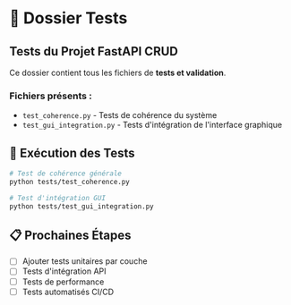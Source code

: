 # 🧪 Dossier Tests

## Tests du Projet FastAPI CRUD

Ce dossier contient tous les fichiers de **tests et validation**.

### Fichiers présents :
- `test_coherence.py` - Tests de cohérence du système
- `test_gui_integration.py` - Tests d'intégration de l'interface graphique

## 🚀 Exécution des Tests

```bash
# Test de cohérence générale
python tests/test_coherence.py

# Test d'intégration GUI
python tests/test_gui_integration.py
```

## 📋 Prochaines Étapes

- [ ] Ajouter tests unitaires par couche
- [ ] Tests d'intégration API
- [ ] Tests de performance
- [ ] Tests automatisés CI/CD
